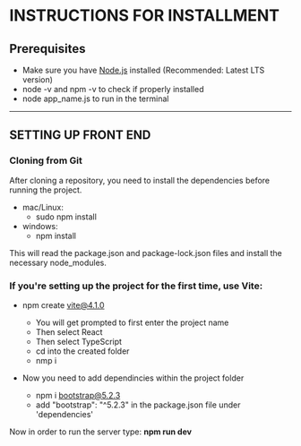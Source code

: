 # INSTRUCTIONS FOR INSTALLMENT

## Prerequisites

- Make sure you have [Node.js](https://nodejs.org/) installed (Recommended: Latest LTS version)
- node -v and npm -v to check if properly installed
- node app_name.js to run in the terminal

---

## SETTING UP FRONT END

### Cloning from Git

After cloning a repository, you need to install the dependencies before running the project.

- mac/Linux:
  - sudo npm install
- windows:
  - npm install

This will read the package.json and package-lock.json files and install the necessary node_modules.

### If you're setting up the project for the first time, use Vite:

- npm create vite@4.1.0

  - You will get prompted to first enter the project name
  - Then select React
  - Then select TypeScript
  - cd into the created folder
  - nmp i

- Now you need to add dependincies within the project folder
  - npm i bootstrap@5.2.3
  - add "bootstrap": "^5.2.3" in the package.json file under 'dependencies'

Now in order to run the server type: **npm run dev**
